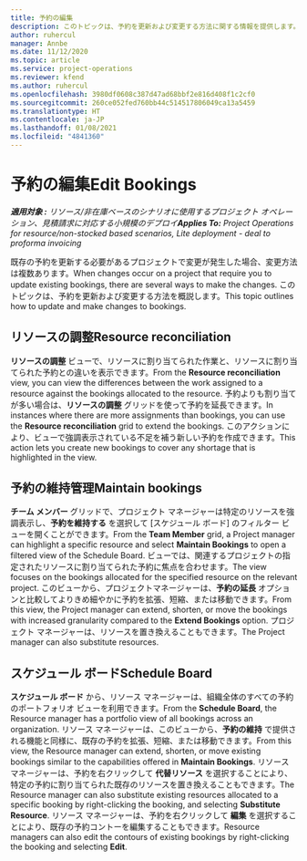 ```yaml
---
title: 予約の編集
description: このトピックは、予約を更新および変更する方法に関する情報を提供します。
author: ruhercul
manager: Annbe
ms.date: 11/12/2020
ms.topic: article
ms.service: project-operations
ms.reviewer: kfend
ms.author: ruhercul
ms.openlocfilehash: 3980df0608c387d47ad68bbf2e816d408f1c2cf0
ms.sourcegitcommit: 260ce052fed760bb44c514517806049ca13a5459
ms.translationtype: HT
ms.contentlocale: ja-JP
ms.lasthandoff: 01/08/2021
ms.locfileid: "4841360"
---
```

# <a name="edit-bookings"></a><span data-ttu-id="a06a9-103">予約の編集</span><span class="sxs-lookup"><span data-stu-id="a06a9-103">Edit Bookings</span></span>

<span data-ttu-id="a06a9-104">_**適用対象 :** リソース/非在庫ベースのシナリオに使用するプロジェクト オペレーション、見積請求に対応する小規模のデプロイ_</span><span class="sxs-lookup"><span data-stu-id="a06a9-104">_**Applies To:** Project Operations for resource/non-stocked based scenarios, Lite deployment - deal to proforma invoicing_</span></span>


<span data-ttu-id="a06a9-105">既存の予約を更新する必要があるプロジェクトで変更が発生した場合、変更方法は複数あります。</span><span class="sxs-lookup"><span data-stu-id="a06a9-105">When changes occur on a project that require you to update existing bookings, there are several ways to make the changes.</span></span> <span data-ttu-id="a06a9-106">このトピックは、予約を更新および変更する方法を概説します。</span><span class="sxs-lookup"><span data-stu-id="a06a9-106">This topic outlines how to update and make changes to bookings.</span></span>

## <a name="resource-reconciliation"></a><span data-ttu-id="a06a9-107">リソースの調整</span><span class="sxs-lookup"><span data-stu-id="a06a9-107">Resource reconciliation</span></span>

<span data-ttu-id="a06a9-108">**リソースの調整** ビューで、リソースに割り当てられた作業と、リソースに割り当てられた予約との違いを表示できます。</span><span class="sxs-lookup"><span data-stu-id="a06a9-108">From the **Resource reconciliation** view, you can view the differences between the work assigned to a resource against the bookings allocated to the resource.</span></span> <span data-ttu-id="a06a9-109">予約よりも割り当てが多い場合は、**リソースの調整** グリッドを使って予約を延長できます。</span><span class="sxs-lookup"><span data-stu-id="a06a9-109">In instances where there are more assignments than bookings, you can use the **Resource reconciliation** grid to extend the bookings.</span></span> <span data-ttu-id="a06a9-110">このアクションにより、ビューで強調表示されている不足を補う新しい予約を作成できます。</span><span class="sxs-lookup"><span data-stu-id="a06a9-110">This action lets you create new bookings to cover any shortage that is highlighted in the view.</span></span>

## <a name="maintain-bookings"></a><span data-ttu-id="a06a9-111">予約の維持管理</span><span class="sxs-lookup"><span data-stu-id="a06a9-111">Maintain bookings</span></span>

<span data-ttu-id="a06a9-112">**チーム メンバー** グリッドで、プロジェクト マネージャーは特定のリソースを強調表示し、**予約を維持する** を選択して [スケジュール ボード] のフィルター ビューを開くことができます。</span><span class="sxs-lookup"><span data-stu-id="a06a9-112">From the **Team Member** grid, a Project manager can highlight a specific resource and select **Maintain Bookings** to open a filtered view of the Schedule Board.</span></span> <span data-ttu-id="a06a9-113">ビューでは、関連するプロジェクトの指定されたリソースに割り当てられた予約に焦点を合わせます。</span><span class="sxs-lookup"><span data-stu-id="a06a9-113">The view focuses on the bookings allocated for the specified resource on the relevant project.</span></span> <span data-ttu-id="a06a9-114">このビューから、プロジェクトマネージャーは、**予約の延長** オプションと比較してよりきめ細やかに予約を拡張、短縮、または移動できます。</span><span class="sxs-lookup"><span data-stu-id="a06a9-114">From this view, the Project manager can extend, shorten, or move the bookings with increased granularity compared to the **Extend Bookings** option.</span></span> <span data-ttu-id="a06a9-115">プロジェクト マネージャーは、リソースを置き換えることもできます。</span><span class="sxs-lookup"><span data-stu-id="a06a9-115">The Project manager can also substitute resources.</span></span>

## <a name="schedule-board"></a><span data-ttu-id="a06a9-116">スケジュール ボード</span><span class="sxs-lookup"><span data-stu-id="a06a9-116">Schedule Board</span></span>

<span data-ttu-id="a06a9-117">**スケジュール ボード** から、リソース マネージャーは、組織全体のすべての予約のポートフォリオ ビューを利用できます。</span><span class="sxs-lookup"><span data-stu-id="a06a9-117">From the **Schedule Board**, the Resource manager has a portfolio view of all bookings across an organization.</span></span> <span data-ttu-id="a06a9-118">リソース マネージャーは、このビューから、**予約の維持** で提供される機能と同様に、既存の予約を拡張、短縮、または移動できます。</span><span class="sxs-lookup"><span data-stu-id="a06a9-118">From this view, the Resource manager can extend, shorten, or move existing bookings similar to the capabilities offered in **Maintain Bookings**.</span></span> <span data-ttu-id="a06a9-119">リソース マネージャーは、予約を右クリックして **代替リソース** を選択することにより、特定の予約に割り当てられた既存のリソースを置き換えることもできます。</span><span class="sxs-lookup"><span data-stu-id="a06a9-119">The Resource manager can also substitute existing resources allocated to a specific booking by right-clicking the booking, and selecting **Substitute Resource**.</span></span> <span data-ttu-id="a06a9-120">リソース マネージャーは、予約を右クリックして **編集** を選択することにより、既存の予約コントーを編集することもできます。</span><span class="sxs-lookup"><span data-stu-id="a06a9-120">Resource managers can also edit the contours of existing bookings by right-clicking the booking and selecting **Edit**.</span></span>
